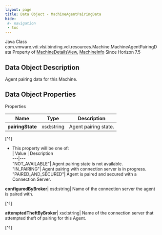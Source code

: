 ```yaml
---
layout: page
title: Data Object - MachineAgentPairingData
hide:
 #- navigation
 - toc
---
```






Java Class
    com.vmware.vdi.vlsi.binding.vdi.resources.Machine.MachineAgentPairingData
Property of
     [MachineDetailsView](vdi.resources.Machine.MachineDetailsView.md#field_detail), [MachineInfo](vdi.resources.Machine.MachineInfo.md#field_detail)
Since 
    Horizon 7.5

## Data Object Description 

Agent pairing data for this Machine. 

## Data Object Properties

Properties

Name |  Type |  Description   
---|---|---  
**pairingState**|  xsd:string|  Agent pairing state.   


[^1]
  * This property will be one of:  
|  Value |  Description   
---|---  
"NOT_AVAILABLE"| Agent pairing state is not available.  
"IN_PAIRING"| Agent pairing with connection server is in progress.  
"PAIRED_AND_SECURED"| Agent is paired and secured with a Connection Server.  

  
**configuredByBroker**|  xsd:string|  Name of the connection server the agent is paired with.   


[^1]

  
**attemptedTheftByBroker**|  xsd:string|  Name of the connection server that attempted theft of pairing for this Agent.   


[^1]

  
  

  

